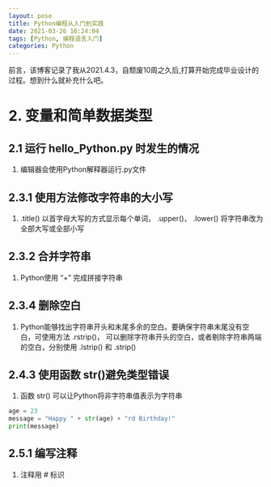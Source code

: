 ```yaml
---
layout: pose
title: Python编程从入门到实践
date: 2021-03-26 16:24:04
tags: [Python, 编程语言入门]
categories: Python
---
```

前言，该博客记录了我从2021.4.3，自颓废10周之久后,打算开始完成毕业设计的过程。想到什么就补充什么吧。
# 2. 变量和简单数据类型
## 2.1 运行 hello_Python.py 时发生的情况
1. 编辑器会使用Python解释器运行.py文件
## 2.3.1 使用方法修改字符串的大小写
1. .title() 以首字母大写的方式显示每个单词， .upper()， .lower() 将字符串改为全部大写或全部小写
## 2.3.2 合并字符串
1. Python使用 “+” 完成拼接字符串
## 2.3.4 删除空白
1. Python能够找出字符串开头和末尾多余的空白。要确保字符串末尾没有空白，可使用方法 .rstrip()， 可以删除字符串开头的空白，或者剔除字符串两端的空白，分别使用 .lstrip() 和 .strip()
## 2.4.3 使用函数 str()避免类型错误
1. 函数 str() 可以让Python将非字符串值表示为字符串
```python
age = 23
message = "Happy " + str(age) + "rd Birthday!"
print(message)
```
## 2.5.1 编写注释
1. 注释用 # 标识



<!--more-->